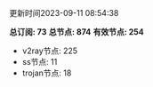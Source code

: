 更新时间2023-09-11 08:54:38

**总订阅: 73**
**总节点: 874**
**有效节点: 254**
- v2ray节点: 225
- ss节点: 11
- trojan节点: 18
